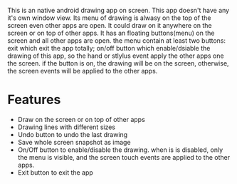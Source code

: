 This is an native android drawing app on screen. This app doesn't have any it's own window view. Its menu of drawing is alwasy on the top of the screen even other apps are open. It could draw on it anywhere on the screen or on top of other apps.
It has an floating buttons(menu) on the screen and all other apps are open.
the menu contain at least two buttons: exit which exit the app totally; on/off button which enable/dsiable the drawing of this app, so the hand or stlylus event apply the other apps one the screen. if the button is on, the drawing will be on the screen, otherwise, the screen events will be applied to the other apps.

# Features
- Draw on the screen or on top of other apps
- Drawing lines with different sizes
- Undo button to undo the last drawing
- Save whole screen snapshot as image
- On/Off button to enable/disable the drawing. when is is disabled, only the menu is visible, and the screen touch events are applied to the other apps.
- Exit button to exit the app

